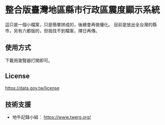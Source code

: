 # 整合版臺灣地區縣市行政區震度顯示系統

這只是一個小檔案，只是簡單拼成的，後續會再做優化。
目前是放出全台灣的縣市，另有六都版的，但我找不到檔案，擇日再傳。

## 使用方式
下載用瀏覽器打開即可。

## License
https://data.gov.tw/license

## 技術支援
- 地牛記錄小組： https://www.twerg.org/
